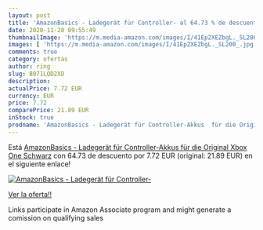 ```yaml
---
layout: post
title: 'AmazonBasics - Ladegerät für Controller- al 64.73 % de descuento'
date: 2020-11-28 09:55:49
thumbnailImage: 'https://m.media-amazon.com/images/I/41Ep2XEZbgL._SL200_.jpg'
images: [ 'https://m.media-amazon.com/images/I/41Ep2XEZbgL._SL200_.jpg' ]
comments: true
category: ofertas
author: ring
slug: B071LQD2XD
description:
actualPrice: 7.72 EUR
currency: EUR
price: 7.72
comparePrice: 21.89 EUR
inStock: true
prodname: 'AmazonBasics - Ladegerät für Controller-Akkus  für die Original Xbox One   Schwarz'
---
```


Está [AmazonBasics - Ladegerät für Controller-Akkus  für die Original Xbox One   Schwarz](https://www.amazon.de/dp/B071LQD2XD/?tag=tolees0ca-21) con 64.73 de descuento por 7.72 EUR (original: 21.89 EUR) en el siguiente enlace!

[![AmazonBasics - Ladegerät für Controller-](https://m.media-amazon.com/images/I/41Ep2XEZbgL._SL200_.jpg)](https://www.amazon.de/dp/B071LQD2XD/?tag=tolees0ca-21)

[Ver la oferta!!](https://www.amazon.de/dp/B071LQD2XD/?tag=tolees0ca-21)

Links participate in Amazon Associate program and might generate a comission on qualifying sales


